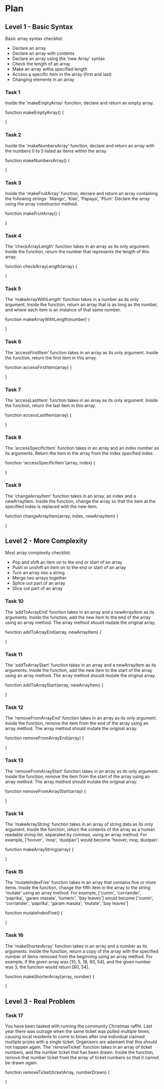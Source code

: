 # Plan

## Level 1 - Basic Syntax

Basic array syntax checklist:

- Declare an array
- Declare an array with contents
- Declare an array using the 'new Array' syntax
- Check the length of an array
- Make an array witha specified length
- Access a specific item in the array (first and last)
- Changing elements in an array

### Task 1

Inside the 'makeEmptyArray' function, declare and return an empty array.

function makeEmptyArray() {

}

### Task 2

Inside the 'makeNumbersArray' function, declare and return an array with the numbers 0 to 5 listed as items within the array.

function makeNumbersArray() {

}

### Task 3

Inside the 'makeFruitArray' function, declare and return an array containing the following strings: 'Mango', 'Kiwi', 'Papaya', 'Plum'. Declare the array using the array constructor method. 

function makeFruitArray() {

}

### Task 4

The 'checkArrayLength' function takes in an array as its only argument. Inside the function, return the number that represents the length of this array.

function checkArrayLength(array) {

}

### Task 5

The 'makeArrayWithLength' function takes in a number as its only argument. Inside the function, return an array that is as long as the number, and where each item is an instance of that same number.

function makeArrayWithLength(number) {

}

### Task 6

The 'accessFirstItem' function takes in an array as its only argument. Inside the function, return the first item in this array.

function accessFirstItem(array) {

}

### Task 7

The 'accessLastItem' function takes in an array as its only argument. Inside the function, return the last item in this array.

function accessLastItem(array) {
    
}

### Task 8

The 'accessSpecificItem' function takes in an array and an index number as its arguments. Return the item in the array from the index specified index.

function 'accessSpecificItem'(array, index) {

}

### Task 9

The 'changeArrayItem' function takes in an array, an index and a newArrayItem. Inside the function, change the array so that the item at the specified index is replaced with the new item.

function changeArrayItem(array, index, newArrayItem) {

}

## Level 2 - More Complexity

Most array complexity checklist:

- Pop and shift an item on to the end or start of an array
- Push or unshift an item on to the end or start of an array
- Turn an array into a string
- Merge two arrays together
- Splice out part of an array
- Slice out part of an array

### Task 10

The 'addToArrayEnd' function takes in an array and a newArrayItem as its arguments. Inside the function, add the new item to the end of the array using an array method. The array method should mutate the original array.

function addToArrayEnd(array, newArrayItem) {

}

### Task 11

The 'addToArrayStart' function takes in an array and a newArrayItem as its arguments. Inside the function, add the new item to the start of the array using an array method. The array method should mutate the original array.

function addToArrayStart(array, newArrayItem) {

}

### Task 12

The 'removeFromArrayEnd' function takes in an array as its only argument. Inside the function, remove the item from the end of the array using an array method. The array method should mutate the original array.

function removeFromArrayEnd(array) {

}

### Task 13

The 'removeFromArrayStart' function takes in an array as its only argument. Inside the function, remove the item from the start of the array using an array method. The array method should mutate the original array.

function removeFromArrayStart(array) {
    
}

### Task 14

The 'makeArrayString' function takes in an array of string data as its only argument. Inside the function, return the contents of the array as a human readable string list, separated by commas, using an array method. For example, ['hoover', 'mop', 'dustpan'] would become 'hoover, mop, dustpan'. 

function makeArrayString(array) {

}

### Task 15

The 'mutateIndexFive' function takes in an array that contains five or more items. Inside the function, change the fifth item in the array to the string 'mutate' using an array method. For example, ['cumin', 'corriander', 'paprika', 'garam masala', 'tumeric', 'bay leaves'] would become ['cumin', 'corriander', 'paprika', 'garam masala', 'mutate', 'bay leaves']

function mutateIndexFive() {

}

### Task 16

The 'makeShorterArray' function takes in an array and a number as its arguments. Inside the function, return a copy of the array with the specified number of items removed from the beginning using an array method. For example, if the given array was [10, 5, 18, 80, 54], and the given number was 3, the function would return [80, 54].

function makeShorterArray(array, number) {

}


## Level 3 - Real Problem

### Task 17

You have been tasked with running the community Christmas raffle. Last year there was outrage when the same ticket was pulled multiple times, causing local residents to come to blows after one individual claimed multiple prizes with a single ticket. Organisers are adamant that this should not happen again. The 'removeTicket' function takes in an array of ticket numbers, and the number ticket that has been drawn. Inside the function, remove that number ticket from the array of ticket numbers so that it cannot be drawn again.

function removeTicket(ticketArray, numberDrawn) {

}